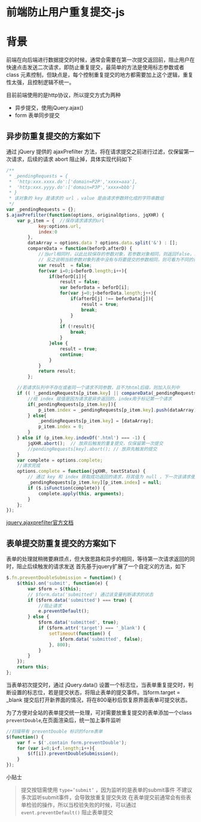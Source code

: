 # 前端防止用户重复提交-js

# 背景

前端在向后端进行数据提交的时候，通常会需要在第一次提交返回前，阻止用户在快速点击发送二次请求，即防止重复提交，最简单的方法是使用标志参数或者 class 元素控制，但缺点是，每个控制重复提交的地方都需要加上这个逻辑，重复性太强，且控制逻辑不统一。

目前前端使用的是http协议，所以提交方式为两种

- 异步提交，使用jQuery.ajax()
- form 表单同步提交

## 异步防重复提交的方案如下

通过 jQuery 提供的 ajaxPrefilter 方法，将在请求提交之前进行过滤，仅保留第一次请求，后续的请求 abort 阻止掉，具体实现代码如下

```js
/**
 * _pendingRequests = {
 *  'http:xxx.xxxx.do':['domain=P2P','xxxx=aaa'],
 *  'http:xxx.yyyy.do':['domain=P3P','xxxx=bbb']
 * }
 * 该对象的 key 是请求的 url ，value 是由请求参数转化成的字符串数组
 */
var _pendingRequests = {};
$.ajaxPrefilter(function(options, originalOptions, jqXHR) {
    var p_item = {  //保存请求请求的url
            key:options.url,
            index:0
        },
        dataArray = options.data ? options.data.split('&') : [];
        compareData = function(beforD,afterD) {
            //当url相同时，以此比较保存的参数对象，若参数对象相同，则返回false，若第一个就相同，则跳出循环
            // 反之说明当前参数对象列表中没有与将要提交的参数相同，则可看为不同的请求，返回true，允许发起请求
            var result  = false;
            for(var i=0;i<beforD.length;i++){
                if(beforD[i]){
                    result = false;
                    var beforData = beforD[i];
                    for(var j=0;j<beforData.length;j++){
                        if(afterD[j] !== beforData[j]){
                            result = true;
                            break;
                        }
                    }
                    if (!result){
                        break;
                    }
                }else {
                    result = true;
                    continue;
                }
            }
            return result;
        };

    //若请求队列中不存在或者同一个请求不同参数，且不为html后缀，则加入队列中
    if (( !_pendingRequests[p_item.key] || compareData(_pendingRequests[p_item.key],dataArray) ) && p_item.key.indexOf('.html') === -1) {
        //给 index 赋值是因为请求是异步返回的，index用于标记第一个请求
        if(_pendingRequests[p_item.key]){
            p_item.index = _pendingRequests[p_item.key].push(dataArray)-1;
        } else{
            _pendingRequests[p_item.key] = [dataArray];
            p_item.index = 0;
        }
    } else if (p_item.key.indexOf('.html') === -1) {
        jqXHR.abort();	// 放弃后触发的重复提交，仅保留第一次提交
        //pendingRequests[key].abort();	// 放弃先触发的提交
    }
    var complete = options.complete;
    //请求完成
    options.complete = function(jqXHR, textStatus) {
        // 通过 key 和 index 获取成功返回的请求，将其值为 null ，下一次该请求便是在请求队列中便是新的一个请求
        _pendingRequests[p_item.key][p_item.index] = null;
        if ($.isFunction(complete)) {
            complete.apply(this, arguments);
        }
    };
});
```

[jquery.ajaxprefilter官方文档](https://link.juejin.im/?target=http%3A%2F%2Fapi.jquery.com%2Fjquery.ajaxprefilter%2F)

## 表单提交防重复提交的方案如下

表单的处理就稍微要麻烦点，但大致思路和异步的相同，等待第一次请求返回的同时，阻止后续触发的请求发送 首先基于jquery扩展了一个自定义的方法，如下

```js
$.fn.preventDoubleSubmission = function() {
    $(this).on('submit', function(e) {
        var $form = $(this);
        // $form.data('submitted') 通过该变量判断请求的状态
        if ($form.data('submitted') === true) {
            //阻止请求
            e.preventDefault();
        } else {
            $form.data('submitted', true);
            if ($form.attr('target') === '_blank') {
                setTimeout(function() {
                    $form.data('submitted', false);
                }, 800);
            }
        }
    });
    return this;
};
```

当表单初次提交时，通过 jQuery.data() 设置一个标志位，当表单重复提交时，判断设置的标志位，若是提交状态，将阻止表单的提交事件。当form.target = _blank 提交后打开新界面的情况，将在800毫秒后恢复原界面表单可提交状态。

为了方便对全站的表单提交统一处理，可对需要放重复提交的表单添加一个class `preventDouble`,在页面渲染后，统一加上事件监听

```js
//扫描带有 preventDouble 标识的form表单
$(function() {
    var f = $('.contain form.preventDouble');
    for (var i=0;i<f.length;i++){
        $(f[i]).preventDoubleSubmission();
    }
});
```

小贴士

> 提交按钮需使用 `type=’submit’` ，因为监听的是表单的submit事件 不建议多次监听submit事件，会导致放重复提交失效 在表单提交前通常会有些表单检验的操作，所以当校验失败的时候，可以通过 `event.preventDefault()` 阻止表单提交
